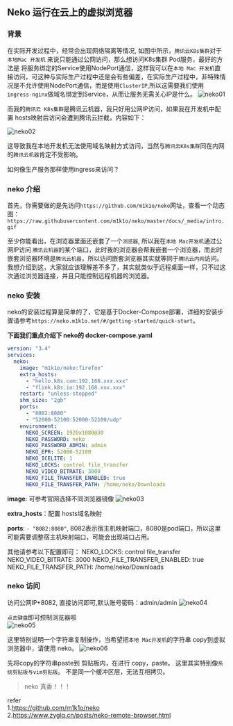 ## Neko 运行在云上的虚拟浏览器  

### 背景    
在实际开发过程中，经常会出现网络隔离等情况, 如图中所示，`腾讯云K8s集群`对于`本地Mac 开发机` 来说只能通过公网访问，那么想访问K8s集群 Pod服务，最好的方法是 将服务绑定的Service使用NodePort通信，这样我可以在`本地 Mac 开发机`直接访问，可这种与实际生产过程中还是会有些偏差，在实际生产过程中，非特殊情况是不允许使用NodePort通信，而是使用`ClusterIP`,所以这需要我们使用`ingress-nginx`做域名绑定到Service，从而让服务无需关心IP是什么。
![neko01](http://img.xinzhuxiansheng.com/blogimgs/linux/neko01.png)    


而我的`腾讯云 K8s集群`是腾讯云机器，我只好用公网IP访问，如果我在开发机中配置 hosts映射后访问会遭到腾讯云拦截，内容如下：        

![neko02](http://img.xinzhuxiansheng.com/blogimgs/linux/neko02.png)        

这导致我在本地开发机无法使用域名映射方式访问，当然与`腾讯云K8s集群`同在内网的`腾讯云机器`肯定不受影响。    

如何像生产服务那样使用ingress来访问？   

### neko 介绍   
首先，你需要做的是先访问`https://github.com/m1k1o/neko`网址，查看一个动态图：   
`https://raw.githubusercontent.com/m1k1o/neko/master/docs/_media/intro.gif` 

至少你能看出，在浏览器里面还嵌套了一个`浏览器`, 所以我在`本地 Mac开发机`通过公网IP访问 `腾讯云机器`的某个端口，此时我的浏览器会帮我嵌套一个浏览器，而此时嵌套浏览器环境是`腾讯云机器`，所以访问嵌套浏览器其实就等同于`腾讯云内网`访问。 我想介绍到这，大家就应该理解差不多了，其实就类似于远程桌面一样，只不过这次通过浏览器连接，并且只能控制远程机器的浏览器。    

### neko 安装   
neko的安装过程算是简单的了，它是基于Docker-Compose部署，详细的安装步骤请参考`https://neko.m1k1o.net/#/getting-started/quick-start`。    

**下面我们重点介绍下 neko的 docker-compose.yaml**
```yaml
version: "3.4"
services:
  neko:
    image: "m1k1o/neko:firefox"
    extra_hosts:
      - "hello.k8s.com:192.168.xxx.xxx"
      - "flink.k8s.io:192.168.xxx.xxx"
    restart: "unless-stopped"
    shm_size: "2gb"
    ports:
      - "8082:8080"
      - "52000-52100:52000-52100/udp"
    environment:
      NEKO_SCREEN: 1920x1080@30
      NEKO_PASSWORD: neko
      NEKO_PASSWORD_ADMIN: admin
      NEKO_EPR: 52000-52100
      NEKO_ICELITE: 1
      NEKO_LOCKS: control file_transfer
      NEKO_VIDEO_BITRATE: 3000
      NEKO_FILE_TRANSFER_ENABLED: true
      NEKO_FILE_TRANSFER_PATH: /home/neko/Downloads
```    

**image**: 可参考官网选择不同浏览器镜像 
![neko03](http://img.xinzhuxiansheng.com/blogimgs/linux/neko03.png)        

**extra_hosts**：配置 hosts域名映射 

**ports**: `- "8082:8080"`, 8082表示宿主机映射端口，8080是pod端口，所以这里可能需要调整宿主机映射端口，可能会出现端口占用。 

其他请参考以下配置即可：
NEKO_LOCKS: control file_transfer
NEKO_VIDEO_BITRATE: 3000
NEKO_FILE_TRANSFER_ENABLED: true
NEKO_FILE_TRANSFER_PATH: /home/neko/Downloads


### neko 访问   
访问公网IP+8082, 直接访问即可,默认账号密码：admin/admin
![neko04](http://img.xinzhuxiansheng.com/blogimgs/linux/neko04.png)    

`点击键盘`即可控制浏览器啦  
![neko05](http://img.xinzhuxiansheng.com/blogimgs/linux/neko05.png)

这里特别说明一个字符串复制操作，当希望把`本地 Mac开发机`的字符串 copy到虚拟浏览器中，请使用 neko。 
![neko06](http://img.xinzhuxiansheng.com/blogimgs/linux/neko06.png)    

先将copy的字符串paste到 剪贴板内，在进行 copy，paste。 这里其实特别像`系统剪贴板与vim剪贴板`。 不是同一个缓冲区层，无法互相拷贝。   


> neko 真香！！！


refer   
1.https://github.com/m1k1o/neko         
2.https://www.zyglq.cn/posts/neko-remote-browser.html   


